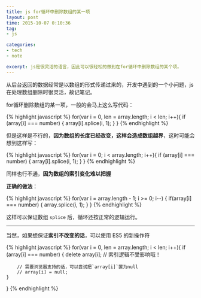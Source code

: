 ```yaml
---
title: js for循环中删除数组的某一项
layout: post
time: 2015-10-07 0:10:36 
tag:
- js

categories:
- tech
- note

excerpt: js是很灵活的语言，因此可以很轻松的做到在for循环中删除数组的某个项。
---
```


从后台返回的数据经常是以数组的形式传递过来的，开发中遇到的一个小问题，js在处理数组删除时很灵活，故记笔记。

for循环删除数组的某一项，一般的会马上这么写代码：

{% highlight javascript %}
for(var i = 0, len = array.length; i < len; i++){
    if (array[i] === number) {
        array[i].splice(i, 1);
    }
}
{% endhighlight %} 

但是这样是不行的，**因为数组的长度已经改变，这样会造成数组越界**，这时可能会想到这样写：

{% highlight javascript %}
for(var i = 0; i < array.length; i++){
    if (array[i] === number) {
        array[i].splice(i, 1);
    }
}
{% endhighlight %} 

同样也行不通，**因为数组的索引变化难以把握**

**正确的做法**：

{% highlight javascript %}
for(var i = array.length - 1; i >= 0; i--) {
    if(array[i] === number) {
       array.splice(i, 1);
    }
}
{% endhighlight %} 

这样可以保证数组 `splice` 后，循环还按正常的逻辑运行。

---

当然，如果想保证**索引不改变的话**，可以使用 ES5 的新操作符

{% highlight javascript %}
for(var i = 0, len = array.length; i < len; i++){
    if (array[i] === number) {
        delete array[i]; // 索引逻辑不受影响哦！

		// 需要浏览器支持的话，可以尝试把`array[i]`置为null
		// array[i] = null;
    }
}
{% endhighlight %} 
